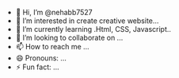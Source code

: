 - 👋 Hi, I’m @nehabb7527
- 👀 I’m interested in create creative website...
- 🌱 I’m currently learning .Html, CSS, Javascript..
- 💞️ I’m looking to collaborate on ...
- 📫 How to reach me ...
- 😄 Pronouns: ...
- ⚡ Fun fact: ...

<!---
nehabb7527/nehabb7527 is a ✨ special ✨ repository because its `README.md` (this file) appears on your GitHub profile.
You can click the Preview link to take a look at your changes.
--->
